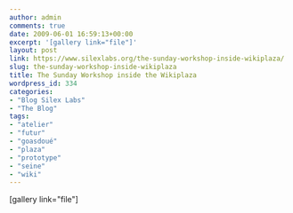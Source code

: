 ```yaml
---
author: admin
comments: true
date: 2009-06-01 16:59:13+00:00
excerpt: '[gallery link="file"]'
layout: post
link: https://www.silexlabs.org/the-sunday-workshop-inside-wikiplaza/
slug: the-sunday-workshop-inside-wikiplaza
title: The Sunday Workshop inside the Wikiplaza
wordpress_id: 334
categories:
- "Blog Silex Labs"
- "The Blog"
tags:
- "atelier"
- "futur"
- "goasdoué"
- "plaza"
- "prototype"
- "seine"
- "wiki"
---
```


[gallery link="file"]
